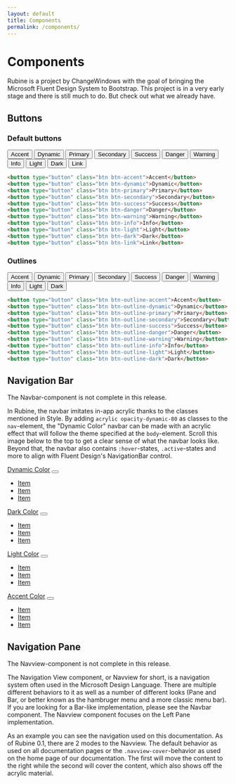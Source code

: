 ```yaml
---
layout: default
title: Components
permalink: /components/
---
```


# Components

<p class="lead">Rubine is a project by ChangeWindows with the goal of bringing the Microsoft Fluent Design System to Bootstrap. This project is in a very early stage and there is still much to do. But check out what we already have.</p>

## Buttons

### Default buttons

<button type="button" class="btn btn-accent">Accent</button>
<button type="button" class="btn btn-dynamic">Dynamic</button>
<button type="button" class="btn btn-primary">Primary</button>
<button type="button" class="btn btn-secondary">Secondary</button>
<button type="button" class="btn btn-success">Success</button>
<button type="button" class="btn btn-danger">Danger</button>
<button type="button" class="btn btn-warning">Warning</button>
<button type="button" class="btn btn-info">Info</button>
<button type="button" class="btn btn-light">Light</button>
<button type="button" class="btn btn-dark">Dark</button>
<button type="button" class="btn btn-link">Link</button>

```html
<button type="button" class="btn btn-accent">Accent</button>
<button type="button" class="btn btn-dynamic">Dynamic</button>
<button type="button" class="btn btn-primary">Primary</button>
<button type="button" class="btn btn-secondary">Secondary</button>
<button type="button" class="btn btn-success">Success</button>
<button type="button" class="btn btn-danger">Danger</button>
<button type="button" class="btn btn-warning">Warning</button>
<button type="button" class="btn btn-info">Info</button>
<button type="button" class="btn btn-light">Light</button>
<button type="button" class="btn btn-dark">Dark</button>
<button type="button" class="btn btn-link">Link</button>
```

### Outlines

<button type="button" class="btn btn-outline-accent">Accent</button>
<button type="button" class="btn btn-outline-dynamic">Dynamic</button>
<button type="button" class="btn btn-outline-primary">Primary</button>
<button type="button" class="btn btn-outline-secondary">Secondary</button>
<button type="button" class="btn btn-outline-success">Success</button>
<button type="button" class="btn btn-outline-danger">Danger</button>
<button type="button" class="btn btn-outline-warning">Warning</button>
<button type="button" class="btn btn-outline-info">Info</button>
<button type="button" class="btn btn-outline-light">Light</button>
<button type="button" class="btn btn-outline-dark">Dark</button>

```html
<button type="button" class="btn btn-outline-accent">Accent</button>
<button type="button" class="btn btn-outline-dynamic">Dynamic</button>
<button type="button" class="btn btn-outline-primary">Primary</button>
<button type="button" class="btn btn-outline-secondary">Secondary</button>
<button type="button" class="btn btn-outline-success">Success</button>
<button type="button" class="btn btn-outline-danger">Danger</button>
<button type="button" class="btn btn-outline-warning">Warning</button>
<button type="button" class="btn btn-outline-info">Info</button>
<button type="button" class="btn btn-outline-light">Light</button>
<button type="button" class="btn btn-outline-dark">Dark</button>
```

## Navigation Bar

<div class="alert alert-warning">The Navbar-component is not complete in this release.</div>

In Rubine, the navbar imitates in-app acrylic thanks to the classes mentioned in Style. By adding `acrylic opacity-dynamic-80` as classes to the `nav`-element, the "Dynamic Color" navbar can be made with an acrylic effect that will follow the theme specified at the `body`-element. Scroll this image below to the top to get a clear sense of what the navbar looks like. Beyond that, the navbar also contains `:hover`-states, `.active`-states and more to align with Fluent Design's NavigationBar control.

<nav class="navbar navbar-expand-lg navbar-light acrylic opacity-dynamic-80 mt-2">
    <div class="container">
        <a class="navbar-brand" href="index.php">Dynamic Color</a>
        <button class="navbar-toggler" type="button" data-toggle="collapse" data-target="#navbarSupportedContent" aria-controls="navbarSupportedContent" aria-expanded="false" aria-label="Toggle navigation">
            <span class="navbar-toggler-icon"></span>
        </button>
        <div class="collapse navbar-collapse" id="navbar">
            <ul class="navbar-nav">
                <li class="nav-item"><a class="nav-link" href="#">Item</a></li>
                <li class="nav-item active"><a class="nav-link" href="#">Item</a></li>
                <li class="nav-item"><a class="nav-link" href="#">Item</a></li>
            </ul>
        </div>
    </div>
</nav>
<nav class="navbar navbar-expand-lg navbar-dark acrylic opacity-dark-80 mt-2">
    <div class="container">
        <a class="navbar-brand" href="index.php">Dark Color</a>
        <button class="navbar-toggler" type="button" data-toggle="collapse" data-target="#navbarSupportedContent" aria-controls="navbarSupportedContent" aria-expanded="false" aria-label="Toggle navigation">
            <span class="navbar-toggler-icon"></span>
        </button>
        <div class="collapse navbar-collapse" id="navbar">
            <ul class="navbar-nav">
                <li class="nav-item"><a class="nav-link" href="#">Item</a></li>
                <li class="nav-item active"><a class="nav-link" href="#">Item</a></li>
                <li class="nav-item"><a class="nav-link" href="#">Item</a></li>
            </ul>
        </div>
    </div>
</nav>
<nav class="navbar navbar-expand-lg navbar-light acrylic opacity-light-80 mt-2">
    <div class="container">
        <a class="navbar-brand" href="index.php">Light Color</a>
        <button class="navbar-toggler" type="button" data-toggle="collapse" data-target="#navbarSupportedContent" aria-controls="navbarSupportedContent" aria-expanded="false" aria-label="Toggle navigation">
            <span class="navbar-toggler-icon"></span>
        </button>
        <div class="collapse navbar-collapse" id="navbar">
            <ul class="navbar-nav">
                <li class="nav-item"><a class="nav-link" href="#">Item</a></li>
                <li class="nav-item active"><a class="nav-link" href="#">Item</a></li>
                <li class="nav-item"><a class="nav-link" href="#">Item</a></li>
            </ul>
        </div>
    </div>
</nav>
<nav class="navbar navbar-expand-lg navbar-dark acrylic opacity-accent-80 mt-2">
    <div class="container">
        <a class="navbar-brand" href="index.php">Accent Color</a>
        <button class="navbar-toggler" type="button" data-toggle="collapse" data-target="#navbarSupportedContent" aria-controls="navbarSupportedContent" aria-expanded="false" aria-label="Toggle navigation">
            <span class="navbar-toggler-icon"></span>
        </button>
        <div class="collapse navbar-collapse" id="navbar">
            <ul class="navbar-nav">
                <li class="nav-item"><a class="nav-link" href="#">Item</a></li>
                <li class="nav-item active"><a class="nav-link" href="#">Item</a></li>
                <li class="nav-item"><a class="nav-link" href="#">Item</a></li>
            </ul>
        </div>
    </div>
</nav>

## Navigation Pane

<div class="alert alert-warning">The Navview-component is not complete in this release.</div>

The Navigation View component, or Navview for short, is a navigation system often used in the Microsoft Design Language. There are multiple different behaviors to it as well as a number of different looks (Pane and Bar, or better known as the hambruger menu and a more classic menu bar). If you are looking for a Bar-like implementation, please see the Navbar component. The Navview component focuses on the Left Pane implementation.

As an example you can see the navigation used on this documentation. As of Rubine 0.1, there are 2 modes to the Navview. The default behavior as used on all documentation pages or the `.navview-cover`-behavior as used on the home page of our documentation. The first will move the content to the right while the second will cover the content, which also shows off the acrylic material.